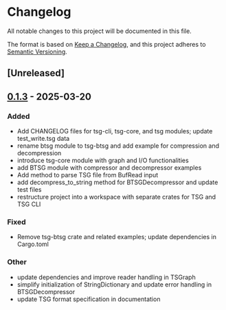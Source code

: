 # Changelog

All notable changes to this project will be documented in this file.

The format is based on [Keep a Changelog](https://keepachangelog.com/en/1.0.0/),
and this project adheres to [Semantic Versioning](https://semver.org/spec/v2.0.0.html).

## [Unreleased]

## [0.1.3](https://github.com/cauliyang/tsg/compare/tsg-v0.1.2...tsg-v0.1.3) - 2025-03-20

### Added

- Add CHANGELOG files for tsg-cli, tsg-core, and tsg modules; update test_write.tsg data
- rename btsg module to tsg-btsg and add example for compression and decompression
- introduce tsg-core module with graph and I/O functionalities
- add BTSG module with compressor and decompressor examples
- Add method to parse TSG file from BufRead input
- add decompress_to_string method for BTSGDecompressor and update test files
- restructure project into a workspace with separate crates for TSG and TSG CLI

### Fixed

- Remove tsg-btsg crate and related examples; update dependencies in Cargo.toml

### Other

- update dependencies and improve reader handling in TSGraph
- simplify initialization of StringDictionary and update error handling in BTSGDecompressor
- update TSG format specification in documentation
